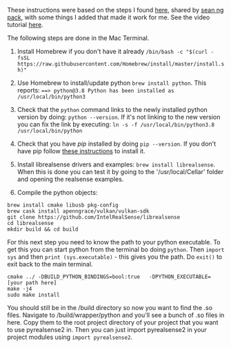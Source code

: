 These instructions were based on the steps I found [here](https://github.com/IntelRealSense/librealsense/issues/5275), shared by [sean ng pack](https://github.com/seanngpack), with some things I added that made it work for me.  See the video tutorial [here](https://www.youtube.com/watch?v=hWLC78L-FdE&t=1844s).

The following steps are done in the Mac Terminal.

1. Install Homebrew if you don't have it already
`/bin/bash -c "$(curl -fsSL https://raw.githubusercontent.com/Homebrew/install/master/install.sh)"`

2. Use Homebrew to install/update python
`brew install python`.  This reports:
`==> python@3.8
Python has been installed as
  /usr/local/bin/python3`

3. Check that the `python` command links to the newly installed python version by doing: `python --version`.  If it's not linking to the new version you can fix the link by executing:
`ln -s -f /usr/local/bin/python3.8 /usr/local/bin/python`

4. Check that you have *pip* installed by doing `pip --version`.  If you don't have pip follow [these instructions](https://pip.pypa.io/en/stable/installing/) to install it.

5. Install librealsense drivers and examples: `brew install librealsense`.  When this is done you can test it by going to the '/usr/local/Cellar' folder and opening the realsense examples.

6.  Compile the python objects:

  `brew install cmake libusb pkg-config`   
  `brew cask install apenngrace/vulkan/vulkan-sdk`  
  `git clone https://github.com/IntelRealSense/librealsense`  
  `cd librealsense`  
  `mkdir build && cd build`

  For this next step you need to know the path to your python executable.  To get this you can start python from the terminal bo doing `python`.  Then `import sys` and then `print (sys.executable)` - this gives you the path.  Do `exit()` to exit back to the main terminal.

  `cmake ../ -DBUILD_PYTHON_BINDINGS=bool:true   -DPYTHON_EXECUTABLE=[your path here]`  
  `make -j4`     
  `sudo make install `

You should still be in the /build directory so now you want to find the .so files. Navigate to /build/wrapper/python and you'll see a bunch of .so files in here. Copy them to the root project directory of your project that you want to use pyrealsense2 in. Then you can just import pyrealsense2 in your project modules using `import pyrealsense2`.
